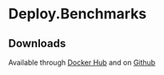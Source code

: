 # Deploy.Benchmarks

## Downloads

Available through [Docker Hub](https://hub.docker.com/repository/docker/trolltrollski/deploy.benchmarks) and on [Github](https://github.com/senketsu03/dotnet_gh_deploy/pkgs/container/deploy.benchmarks)
